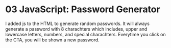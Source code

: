 # 03 JavaScript: Password Generator

I added js to the HTML to generate random passwords. It will always generate a password with 8 charachters which includes, upper and lowercase letters, numbers, and special charachters. Everytime you click on the CTA, you will be shown a new password.